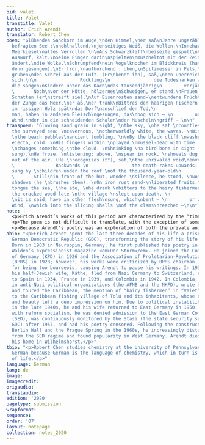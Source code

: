 ```yaml
---
pid: valet
title: Valet
transtitle: Valet
author: Erich Arendt
translator: Robert Chen
poem: "Glühendes Sandkorn im Auge,\nden Himmel,\ner saß\nJahre ungezählt\nvor der
  befragten See :\nhohlhallend,\njenseitiges Weiß, die Wellen.\nInnehausend dem Brustkorb\nAntwort:\nder
  Meerkiesel\naltes Verrollen.\n\nAns Schwarzkliff\nbeiseite gespült\nhartschaliger
  Auswurf, kalt.\nSeine Finger darin\nspielten\nmuscheltot mit der Zeit.\nAls ob Zeit\netwas
  ändert,\ndie Wolke.\nSchrumpfend\nein Vogelknochen im Blickkreis (hat\nder Stein
  denn gesungen).\nEr fror,\naufhorchend : oben,\nSpitzmesser in Fels,\nSchaufeln
  gruben\nden Schrei aus der Luft. (Er\nkennt ihn), saß,\nden unerreichten Hohlraum\neng\num
  sich.\n\n                Rücklings\n                die Todesharken aufwärts :\nAntennen,
  die sangen\nKindern unter das Dach\ndas tausendjährig\n        verjährte Eurydike.\n\n
  \       Noch\nvor der Hütte, hölzernes\nSchweigen, er stand,\nFrauen, breithüftige
  Schatten (er\nstreift sie).\nAuf Eisenrosten sand-\nentwundene Früchte. Ihm\nunter
  der Zunge das Meer,\ner aß,\ner trank\nBittres den haarigen Fischern zu.\n\nAls
  im rissigen Holz spät\ndas Dorf\nanschlief den Tod,\n                seine Adern,\nsagt
  man, haben in anderem Fleisch\ngesungen, das\nbog sich — \n        oder war’s\ndraußen?
  Wind,\nder in die schneidenden Schalen\nder Muscheln\ngriff — \n\n"
transpoem: "Glowing sand grain in sight, \nthe sky, \nhe sat \ncountless years \nfacing
  the surveyed sea: \ncavernous, \notherworldly white, the waves. \nWithin the chest\nReply:
  \nthe beach pebbles\nancient tumbling. \n\nBy the black cliff \nwashed aside \nhard-shelled
  ejecta, cold. \nHis fingers within \nplayed \nmussel-dead with time. \nAs if time
  \nchanges something,\nthe cloud. \nShrinking \na bird bone in sight (has \nthe stone
  sung).\nHe froze, \nlistening: above, \nspear in rock, \nshovels dug \nthe scream
  out of the air. (He \nrecognizes it*), sat,\nthe unrivaled void\nenveloping\nhim.\n\n
  \               Backwards \n                the death-rakes upwards: \nantennas,
  sung by \nchildren under the roof \nof the thousand-year-old\n        Eurydice.\n\n
  \       Still\nin front of the hut, wooden \nsilence, he stood, \nwomen, broad-hued
  shadows (he \nbrushes them). \nOn iron rust sand-\nliberated fruits.\nUnder his
  tongue the sea, \nhe ate, \nhe drank \nbitters to the hairy fishermen. \n\nAs in
  the cracked wood late \nthe village \nslept upon death, \n                its veins,
  \nit is said, have in other flesh\nsung, which\nbent — \n        or was it \noutside?
  Wind, \nwhich into the slicing shells \nof the clams\nreached —\n\n*The scream.\n"
note: |-
  <p>Erich Arendt’s works of this period are characterized by the “timelessness of time” and the “spacelessness of space,” and “Valet” is no exception. Arendt pushes the limits of comprehension to an extent where even he, narrating in the third person, is disoriented by his memories.</p>
  <p>The poem is not difficult to translate, with the exception of some nuances. For example, Verrollen implies not only a dull, roaring sound but also the act of thrashing and twisting, and there is no direct translation that preserves the dual meanings. Additionally, while it is clear in German that <em>ihn</em> (“him/it”) in “Er kennt ihn” refers to <em>Schrei</em> (“scream”), clarity is lost when translating because English lacks grammatical gender. It is also important to note that although German sentence structure differs significantly from that of English, there remains room for choice, and I have replicated Arendt’s choices wherever possible.</p>
  <p>Because Arendt’s poetry was an exploration of both the private and political spheres, it is difficult to understand “Valet” without knowledge of his circumstances; translation alone does not alter this requirement. The mention of bird bones, Eurydice, and mussels seem unrelated until one considers Arendt’s frequent visits to Greece, where he sought in mythology and culture a better understanding of his own existence. The keywords “waves,” “cloud,” “sea,” and “wind,” among others, were common throughout his poems and conveyed the idea of the ever-changing personal and political landscapes. Surrealism and ontologic contradictions — the sky reduced to a “grain of sand,” “shovels [digging] / the scream out of the air” — represent Arendt’s rebellion against bourgeois conformism, although it is clear he does not equate artistic freedom (which he nonetheless was continually denied) with social liberation.</p>
abio: "<p>Erich Arendt spent the last three decades of his life a prisoner of the
  German Democratic Republic (GDC), transforming the story of his life into poetry.
  Born in 1903 in Neuruppin, Germany, he first published his poetry in 1925 in Herwarth
  Walden’s expressionist magazine <em>Der Sturm</em>. He joined the Communist Party
  of Germany (KPD) in 1926 and the Association of Proletarian-Revolutionary Authors
  (BPRS) in 1928; however, his works were criticized by BPRS chairman Johannes Becher
  for being too bourgeois, causing Arendt to pause his writings. In 1933, Arendt and
  his half-Jewish wife, Käthe, fled from Nazi Germany to Switzerland, and subsequently
  to Spain in 1934, France in 1939, and Colombia in 1942. In Colombia, he became active
  in anti-Nazi political organizations (the AFNB and the NKFD), wrote his first book,
  and toured the Caribbean; the mention of “hairy fishermen” in “Valet” likely refers
  to the Caribbean fishing village of Tolú and its inhabitants, whose contemplativeness
  and beauty left a deep impression on him. Due to political instability in Colombia
  in the late 1940s, he and his wife returned to East Germany in 1950. Aligning himself
  with reform socialism, he was denied admission to the East German Communist Party
  (SED), was continuously monitored by the Stasi (the state security service for the
  GDC) after 1957, and had his poetry censored. Following the construction of the
  Berlin Wall and the Prague Spring in the 1960s, he increasingly distanced himself
  from the SED regime and found popularity in West Germany. Arendt died in 1984 in
  his home in Wilhelmshorst.</p>"
tbio: "<p>Robert Chen studies chemistry at the University of Pennsylvania. He pursues
  German because German is the language of chemistry, which in turn is the language
  of life.</p>"
language: German
lang: de
image:
imagecredit:
origaudio:
translaudio:
edition: '2020'
pagetype: submission
wrapformat:
sequence:
order: '07'
layout: notepage
collection: notes_2020
---
```

